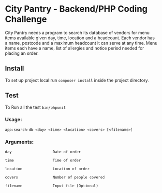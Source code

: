 # City Pantry - Backend/PHP Coding Challenge

City Pantry needs a program to search its database of vendors for menu items available given day, time, location and a headcount. Each vendor has a name, postcode and a maximum headcount it can serve at any time. Menu items each have a name, list of allergies and notice period needed for placing an order.

## Install

To set up project local run `composer install` inside the project directory.

## Test

 To Run all the test `bin/phpunit`  

### Usage:

  ```app:search-db <day> <time> <location> <covers> [<filename>]```
  
### Arguments:
  
    day                   Date of order
    
    time                  Time of order
    
    location              Location of order
    
    covers                Number of people covered
    
    filename              Input file (Optional)


